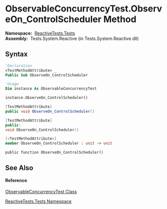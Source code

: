 # ObservableConcurrencyTest.ObserveOn\_ControlScheduler Method

**Namespace:**  [ReactiveTests.Tests](ReactiveTests.Tests\ReactiveTests.Tests.md)  
**Assembly:**  Tests.System.Reactive (in Tests.System.Reactive.dll)

## Syntax

```vb
'Declaration
<TestMethodAttribute> _
Public Sub ObserveOn_ControlScheduler
```

```vb
'Usage
Dim instance As ObservableConcurrencyTest

instance.ObserveOn_ControlScheduler()
```

```csharp
[TestMethodAttribute]
public void ObserveOn_ControlScheduler()
```

```c++
[TestMethodAttribute]
public:
void ObserveOn_ControlScheduler()
```

```fsharp
[<TestMethodAttribute>]
member ObserveOn_ControlScheduler : unit -> unit 
```

```jscript
public function ObserveOn_ControlScheduler()
```

## See Also

#### Reference

[ObservableConcurrencyTest Class](ObservableConcurrencyTest\ObservableConcurrencyTest.md)

[ReactiveTests.Tests Namespace](ReactiveTests.Tests\ReactiveTests.Tests.md)




